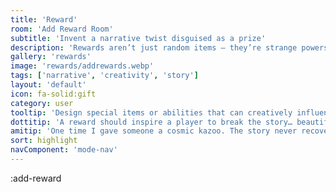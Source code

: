 ```yaml
---
title: 'Reward'
room: 'Add Reward Room'
subtitle: 'Invent a narrative twist disguised as a prize'
description: 'Rewards aren’t just random items — they’re strange powers, weird items, and story-bending artifacts for our AI-powered adventures.'
gallery: 'rewards'
image: 'rewards/addrewards.webp'
tags: ['narrative', 'creativity', 'story']
layout: 'default'
icon: fa-solid:gift
category: user
tooltip: 'Design special items or abilities that can creatively influence AI-generated stories.'
dottitip: 'A reward should inspire a player to break the story… beautifully.'
amitip: 'One time I gave someone a cosmic kazoo. The story never recovered.'
sort: highlight
navComponent: 'mode-nav'
---
```

:add-reward
